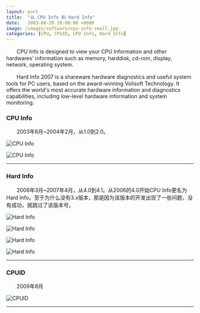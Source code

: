 ```yaml
---
layout: post
title:  "从 CPU Info 到 Hard Info"
date:   2003-08-20 10:00:00 +0800
image: /images/software/cpu-info-small.jpg
categories: [CPU, CPUID, CPU Info, Hard Info]
---
```


　　CPU Info is designed to view your CPU Information and other hardwares' information such as memory, harddisk, cd-rom, display, network, operating system.

　　Hard Info 2007 is a shareware hardware diagnostics and useful system tools for PC users, based on the award-winning Volisoft Technology. It offers the world's most accurate hardware information and diagnostics capabilities, including low-level hardware information and system monitoring. 


### CPU Info

　　2003年8月~2004年2月，从1.0到2.0。

![CPU Info]({{site.baseurl}}/images/software/CPUInfo_V2_0-1.jpg)

![CPU Info]({{site.baseurl}}/images/software/CPUInfo_V2_0-2.jpg)

------

### Hard Info

　　2006年3月~2007年4月，从4.0到4.1。从2006的4.0开始CPU Info更名为Hard Info。至于为什么没有3.x版本，那是因为该版本的开发出现了一些问题，没有成功，就跳过了该版本号。

![Hard Info]({{site.baseurl}}/images/software/HardInfo2007-0.jpg)

![Hard Info]({{site.baseurl}}/images/software/HardInfo2007-1.jpg)

![Hard Info]({{site.baseurl}}/images/software/HardInfo2007-3.jpg)

![Hard Info]({{site.baseurl}}/images/software/HardInfo2007-2.jpg)

------

### CPUID

　　2009年8月

![CPUID]({{site.baseurl}}/images/software/CPUID控制台程序.jpg)

------